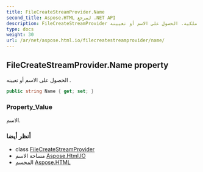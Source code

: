 ```yaml
---
title: FileCreateStreamProvider.Name
second_title: Aspose.HTML لمرجع .NET API
description: FileCreateStreamProvider ملكية. الحصول على الاسم أو تعيينه .
type: docs
weight: 30
url: /ar/net/aspose.html.io/filecreatestreamprovider/name/
---
```

## FileCreateStreamProvider.Name property

الحصول على الاسم أو تعيينه .

```csharp
public string Name { get; set; }
```

### Property_Value

الاسم.

### أنظر أيضا

* class [FileCreateStreamProvider](../)
* مساحة الاسم [Aspose.Html.IO](../../filecreatestreamprovider/)
* المجسم [Aspose.HTML](../../../)


